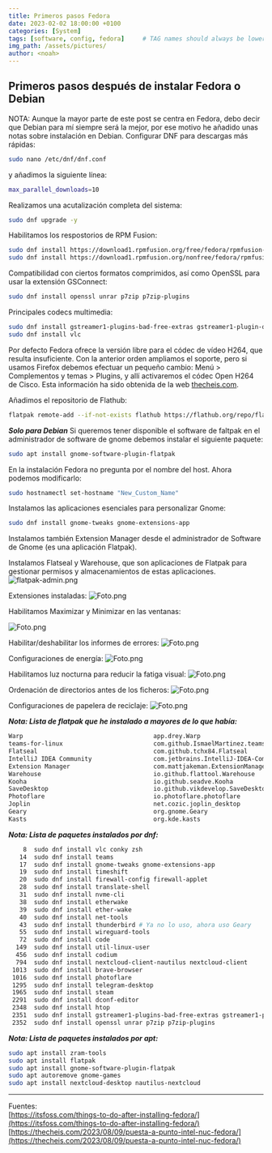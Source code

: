```yaml
---
title: Primeros pasos Fedora
date: 2023-02-02 18:00:00 +0100
categories: [System]
tags: [software, config, fedora]     # TAG names should always be lowercase
img_path: /assets/pictures/
author: <noah>
---
```

## Primeros pasos después de instalar Fedora o Debian

NOTA: Aunque la mayor parte de este post se centra en Fedora, debo decir que Debian para mí siempre será la mejor, por ese motivo he añadido unas notas sobre instalación en Debian.
Configurar DNF para descargas más rápidas:
``` bash
sudo nano /etc/dnf/dnf.conf
```

y añadimos la siguiente línea:
``` bash
max_parallel_downloads=10
```

Realizamos una acutalización completa del sistema:
``` bash
sudo dnf upgrade -y
```

Habilitamos los respostorios de RPM Fusion:
``` bash
sudo dnf install https://download1.rpmfusion.org/free/fedora/rpmfusion-free-release-$(rpm -E %fedora).noarch.rpm
sudo dnf install https://download1.rpmfusion.org/nonfree/fedora/rpmfusion-nonfree-release-$(rpm -E %fedora).noarch.rpm
```

Compatibilidad con ciertos formatos comprimidos, así como OpenSSL para usar la extensión GSConnect:  
``` bash
sudo dnf install openssl unrar p7zip p7zip-plugins
``` 

Principales codecs multimedia:
``` bash
sudo dnf install gstreamer1-plugins-bad-free-extras gstreamer1-plugin-openh264 gstreamer1-plugins-good-extras mozilla-openh264 gstreamer1-plugins-bad-free-fluidsynth gstreamer1-plugins-bad-free-wildmidi gstreamer1-svt-av1
sudo dnf install vlc
``` 

Por defecto Fedora ofrece la versión libre para el códec de vídeo H264, que resulta insuficiente. Con la anterior orden ampliamos el soporte, pero si usamos Firefox debemos efectuar un pequeño cambio: Menú > Complementos y temas > Plugins, y allí activaremos el códec Open H264 de Cisco. Esta información ha sido obtenida de la web [thecheis.com](https://thecheis.com/2023/08/09/puesta-a-punto-intel-nuc-fedora/).  

Añadimos el repositorio de Flathub:
``` bash
flatpak remote-add --if-not-exists flathub https://flathub.org/repo/flathub.flatpakrepo
```
***Solo para Debian*** Si queremos tener disponible el software de faltpak en el administrador de software de gnome debemos instalar el siguiente paquete:
``` bash
sudo apt install gnome-software-plugin-flatpak
```


En la instalación Fedora no pregunta por el nombre del host. Ahora podemos modificarlo:
``` bash
sudo hostnamectl set-hostname "New_Custom_Name"
```

Instalamos las aplicaciones esenciales para personalizar Gnome:
``` bash
sudo dnf install gnome-tweaks gnome-extensions-app
```
Instalamos también Extension Manager desde el administrador de Software de Gnome (es una aplicación Flatpak).  

Instalamos Flatseal y Warehouse, que son aplicaciones de Flatpak para gestionar permisos y almacenamientos de estas aplicaciones. 
![flatpak-admin.png](flatpak-admin.png)

Extensiones instaladas:
![Foto.png](extensiones-instaladas.png)

Habilitamos Maximizar y Minimizar en las ventanas:

![Foto.png](add-minimize-button-to-windows.png)

Habilitar/deshabilitar los informes de errores:
![Foto.png](automatic-problem-reporting-feature.png)

Configuraciones de energía:
![Foto.png](power-settings.png)

Habilitamos luz nocturna para reducir la fatiga visual:
![Foto.png](night-light-settings.png)

Ordenación de directorios antes de los ficheros:
![Foto.png](sort-folder-before-files.png)

Configuraciones de papelera de reciclaje:
![Foto.png](automatically-delete-trash-content.png)

***Nota: Lista de flatpak que he instalado a mayores de lo que había:***
``` bash
Warp                                    app.drey.Warp                                         0.6.1      stable        flathub   system
teams-for-linux                         com.github.IsmaelMartinez.teams_for_linux             1.3.19     stable        flathub   system
Flatseal                                com.github.tchx84.Flatseal                            2.1.0      stable        flathub   system
IntelliJ IDEA Community                 com.jetbrains.IntelliJ-IDEA-Community                 2023.2.5   stable        flathub   system
Extension Manager                       com.mattjakeman.ExtensionManager                      0.4.3      stable        flathub   system
Warehouse                               io.github.flattool.Warehouse                          1.3.0      stable        flathub   system
Kooha                                   io.github.seadve.Kooha                                2.2.4      stable        flathub   system
SaveDesktop                             io.github.vikdevelop.SaveDesktop                      2.9        stable        flathub   system
Photoflare                              io.photoflare.photoflare                              1.6.13     stable        flathub   system
Joplin                                  net.cozic.joplin_desktop                              2.12.19    stable        flathub   system
Geary                                   org.gnome.Geary                                       44.1       stable        fedora    system
Kasts                                   org.kde.kasts                                         23.08.1    stable        fedora    system
``` 

***Nota: Lista de paquetes instalados por dnf:***
``` bash
    8  sudo dnf install vlc conky zsh
   14  sudo dnf install teams
   17  sudo dnf install gnome-tweaks gnome-extensions-app
   19  sudo dnf install timeshift
   20  sudo dnf install firewall-config firewall-applet
   28  sudo dnf install translate-shell
   31  sudo dnf install nvme-cli
   38  sudo dnf install etherwake
   39  sudo dnf install ether-wake
   40  sudo dnf install net-tools
   43  sudo dnf install thunderbird # Ya no lo uso, ahora uso Geary
   55  sudo dnf install wireguard-tools
   72  sudo dnf install code
  149  sudo dnf install util-linux-user
  456  sudo dnf install codium
  794  sudo dnf install nextcloud-client-nautilus nextcloud-client
 1013  sudo dnf install brave-browser
 1016  sudo dnf install photoflare
 1295  sudo dnf install telegram-desktop
 1965  sudo dnf install steam
 2291  sudo dnf install dconf-editor
 2348  sudo dnf install htop
 2351  sudo dnf install gstreamer1-plugins-bad-free-extras gstreamer1-plugin-openh264 gstreamer1-plugins-good-extras mozilla-openh264 gstreamer1-plugins-bad-free-fluidsynth gstreamer1-plugins-bad-free-wildmidi gstreamer1-svt-av1
 2352  sudo dnf install openssl unrar p7zip p7zip-plugins
```
***Nota: Lista de paquetes instalados por apt:***
``` bash
sudo apt install zram-tools
sudo apt install flatpak
sudo apt install gnome-software-plugin-flatpak
sudo apt autoremove gnome-games
sudo apt install nextcloud-desktop nautilus-nextcloud

```

***
Fuentes:  
[https://itsfoss.com/things-to-do-after-installing-fedora/](https://itsfoss.com/things-to-do-after-installing-fedora/)  
[https://thecheis.com/2023/08/09/puesta-a-punto-intel-nuc-fedora/](https://thecheis.com/2023/08/09/puesta-a-punto-intel-nuc-fedora/)



